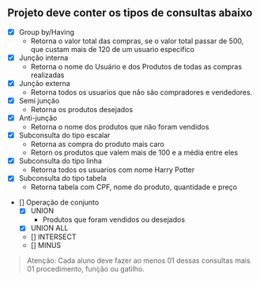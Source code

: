 ## Projeto deve conter os tipos de consultas abaixo
- [x] Group by/Having
  - Retorna o valor total das compras, se o valor total passar de 500, que custam mais de 120 de um usuario especifico
- [x] Junção interna
  - Retorna o nome do Usuário e dos Produtos de todas as compras realizadas
- [x] Junção externa
  - Retorna todos os usuarios que não são compradores e vendedores.
- [x] Semi junção
  - Retorna os produtos desejados
- [x] Anti-junção
  - Retorna o nome dos produtos que não foram vendidos
- [x] Subconsulta do tipo escalar
  - Retorna as compra do produto mais caro
  - Retorn os produtos que valem mais de 100 e a média entre eles
- [x] Subconsulta do tipo linha
  - Retorna todos os usuarios com nome Harry Potter
- [x] Subconsulta do tipo tabela
  -  Retorna tabela com CPF, nome do produto, quantidade e preço
- [] Operação de conjunto
  - [x] UNION
    - Produtos que foram vendidos ou desejados
  - [x] UNION ALL
  - [] INTERSECT 
  - [] MINUS

> Atenção: 
    Cada aluno deve fazer ao menos 01 dessas consultas mais 01 procedimento, função ou gatilho.
